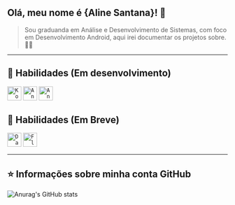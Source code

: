 ## Olá, meu nome é <strong>{Aline Santana}! 👋</strong>

> Sou graduanda em Análise e Desenvolvimento de Sistemas, com foco em Desenvolvimento Android, aqui irei documentar os projetos sobre. 👩‍💻


----

## 🚀 Habilidades (Em desenvolvimento)
<code><img height="32" src="https://cdn.jsdelivr.net/gh/devicons/devicon/icons/kotlin/kotlin-original.svg" alt="Kotlin"/></code>
<code><img height="32" src="https://cdn.jsdelivr.net/gh/devicons/devicon/icons/androidstudio/androidstudio-original.svg" alt="AndroidStudio"/></code>
<code><img height="32" src="https://cdn.jsdelivr.net/gh/devicons/devicon/icons/android/android-original.svg" alt="Android"/></code>


          
         
          
          
          

      
          
  

          

           
            
          
          
           
          


          


## 👀 Habilidades (Em Breve)
<code><img height="32" src="https://cdn.jsdelivr.net/gh/devicons/devicon/icons/dart/dart-original.svg" alt="Dart"/></code>
<code><img height="32" src="https://cdn.jsdelivr.net/gh/devicons/devicon/icons/flutter/flutter-original.svg" alt="Flutter"/></code>

           
           
          
          


            
          

           
          


            
           
          
          
            
          


---

## ⭐ Informações sobre minha conta GitHub
![Anurag's GitHub stats](https://github-readme-stats.vercel.app/api?username=alinesousasantana&show_icons=true&theme=dark)

            
          
          
